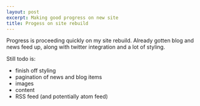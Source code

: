 ```yaml
---
layout: post
excerpt: Making good progress on new site
title: Progess on site rebuild
---
```

Progress is proceeding quickly on my site rebuild. Already gotten blog and news feed up, along with twitter integration and a lot of styling.

Still todo is:

-   finish off styling
-   pagination of news and blog items
-   images
-   content
-   RSS feed (and potentially atom feed)
